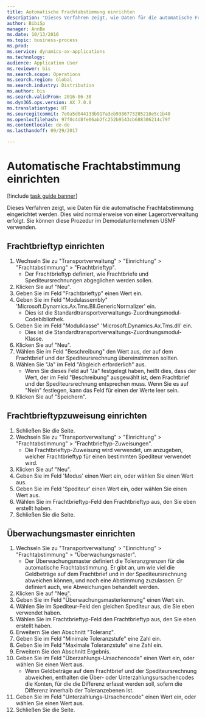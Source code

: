 ```yaml
--- 
title: Automatische Frachtabstimmung einrichten
description: "Dieses Verfahren zeigt, wie Daten für die automatische Frachtabstimmung eingerichtet werden."
author: BibiSp
manager: AnnBe
ms.date: 10/13/2016
ms.topic: business-process
ms.prod: 
ms.service: dynamics-ax-applications
ms.technology: 
audience: Application User
ms.reviewer: bis
ms.search.scope: Operations
ms.search.region: Global
ms.search.industry: Distribution
ms.author: bis
ms.search.validFrom: 2016-06-30
ms.dyn365.ops.version: AX 7.0.0
ms.translationtype: HT
ms.sourcegitcommit: 7e0a5d044133b917a3eb9386773205218e5c1b40
ms.openlocfilehash: 97f0c4d8fe06ab2fc252b9543cb688306214c79f
ms.contentlocale: de-de
ms.lasthandoff: 09/29/2017

---
```

# <a name="set-up-automatic-freight-reconciliation"></a>Automatische Frachtabstimmung einrichten

[!include [task guide banner](../../includes/task-guide-banner.md)]

Dieses Verfahren zeigt, wie Daten für die automatische Frachtabstimmung eingerichtet werden. Dies wird normalerweise von einer Lagerortverwaltung erfolgt. Sie können diese Prozedur im Demodatunternehmen USMF verwenden.


## <a name="set-up-the-freight-bill-type"></a>Frachtbrieftyp einrichten
1. Wechseln Sie zu "Transportverwaltung" > "Einrichtung" > "Frachtabstimmung" > "Frachtbrieftyp".
    * Der Frachtbrieftyp definiert, wie Frachtbriefe und Spediteursrechnungen abgeglichen werden sollen.  
2. Klicken Sie auf "Neu".
3. Geben Sie im Feld "Frachtbrieftyp" einen Wert ein.
4. Geben Sie im Feld "Modulassembly" 'Microsoft.Dynamics.Ax.Tms.Bll.GenericNormalizer' ein.
    * Dies ist die Standardtransportverwaltungs-Zuordnungsmodul-Codebibliothek.  
5. Geben Sie im Feld "Modulklasse" 'Microsoft.Dynamics.Ax.Tms.dll' ein.
    * Dies ist die Standardtransportverwaltungs-Zuordnungsmodul-Klasse.  
6. Klicken Sie auf "Neu".
7. Wählen Sie im Feld "Beschreibung" den Wert aus, der auf dem Frachtbrief und der Spediteursrechnung übereinstimmen sollten.  
8. Wählen Sie "Ja" im Feld "Abgleich erforderlich" aus.
    * Wenn Sie dieses Feld auf "Ja" festgelegt haben, heißt dies, dass der Wert, der im Feld "Beschreibung" ausgewählt ist, dem Frachtbrief und der Spediteursrechnung entsprechen muss. Wenn Sie es auf "Nein" festlegen, kann das Feld für einen der Werte leer sein.  
9. Klicken Sie auf "Speichern".

## <a name="set-up-the-freight-bill-type-assignment"></a>Frachtbrieftypzuweisung einrichten
1. Schließen Sie die Seite.
2. Wechseln Sie zu "Transportverwaltung" > "Einrichtung" > "Frachtabstimmung" > "Frachtbrieftyp-Zuweisungen".
    * Die Frachtbrieftyp-Zuweisung wird verwendet, um anzugeben, welcher Frachtbrieftyp für einen bestimmten Spediteur verwendet wird.   
3. Klicken Sie auf "Neu".
4. Geben Sie im Feld 'Modus' einen Wert ein, oder wählen Sie einen Wert aus.
5. Geben Sie im Feld 'Spediteur' einen Wert ein, oder wählen Sie einen Wert aus.
6. Wählen Sie im Frachtbrieftyp-Feld den Frachtbrieftyp aus, den Sie eben erstellt haben.
7. Schließen Sie die Seite.

## <a name="set-up-the-audit-master"></a>Überwachungsmaster einrichten
1. Wechseln Sie zu "Transportverwaltung" > "Einrichtung" > "Frachtabstimmung" > "Überwachungsmaster".
    * Der Überwachungsmaster definiert die Toleranzgrenzen für die automatische Frachtabstimmung. Er gibt an, um wie viel die Geldbeträge auf dem Frachtbrief und in der Spediteursrechnung abweichen können, und noch eine Abstimmung zuzulassen. Er definiert auch, wie Abweichungen behandelt werden.  
2. Klicken Sie auf "Neu".
3. Geben Sie im Feld "Überwachungsmasterkennung" einen Wert ein.
4. Wählen Sie im Spediteur-Feld den gleichen Spediteur aus, die Sie eben verwendet haben.
5. Wählen Sie im Frachtbrieftyp-Feld den Frachtbrieftyp aus, den Sie eben erstellt haben.
6. Erweitern Sie den Abschnitt "Toleranz".
7. Geben Sie im Feld "Minimale Toleranzstufe" eine Zahl ein.
8. Geben Sie im Feld "Maximale Toleranzstufe" eine Zahl ein.
9. Erweitern Sie den Abschnitt Ergebnis.
10. Geben Sie im Feld "Überzahlungs-Ursachencode" einen Wert ein, oder wählen Sie einen Wert aus.
    * Wenn Geldbeträge auf dem Frachtbrief und der Spediteursrechnung abweichen, enthalten die Über- oder Unterzahlungsursachencodes die Konten, für die die Differenz erfasst werden soll, sofern die Differenz innerhalb der Toleranzebenen ist.  
11. Geben Sie im Feld "Unterzahlungs-Ursachencode" einen Wert ein, oder wählen Sie einen Wert aus.
12. Schließen Sie die Seite.


